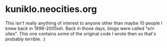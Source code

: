 # kuniklo.neocities.org

This isn't really anything of interest to anyone other than maybe 10 people I knew back in 1999-2005ish. Back in those days, blogs were called "e/n sites". This one contains some of the original code I wrote then so that's probably terrible. :)
